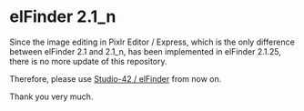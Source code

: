 elFinder 2.1_n
========

Since the image editing in Pixlr Editor / Express, which is the only difference between elFinder 2.1 and 2.1_n, has been implemented in elFinder 2.1.25, there is no more update of this repository.

Therefore, please use [Studio-42 / elFinder](https://github.com/Studio-42/elFinder) from now on.

Thank you very much.
